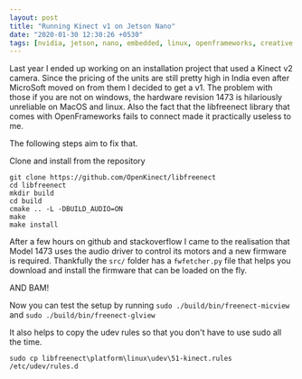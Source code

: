 ```yaml
---
layout: post
title: "Running Kinect v1 on Jetson Nano"
date: "2020-01-30 12:30:26 +0530"
tags: [nvidia, jetson, nano, embedded, linux, openframeworks, creative coding, glsl, kinect, depth-camera]
---
```

Last year I ended up working on an installation project that used a Kinect v2 camera. Since the pricing of the units are still pretty high in India even after MicroSoft moved on from them I decided to get a v1. The problem with those if you are not on windows, the hardware revision 1473 is hilariously unreliable on MacOS and linux. Also the fact that the libfreenect library  that comes with OpenFrameworks fails to connect made it practically useless to me.

The following steps aim to fix that.

Clone and install from the repository

```
git clone https://github.com/OpenKinect/libfreenect
cd libfreenect
mkdir build
cd build
cmake .. -L -DBUILD_AUDIO=ON
make
make install
```

After a few hours on github and stackoverflow I came to the realisation that Model 1473 uses the audio driver to control its motors and a new firmware is required. Thankfully the `src/` folder has a `fwfetcher.py` file that helps you download and install the firmware that can be loaded on the fly.

AND BAM!

Now you can test the setup by running `sudo ./build/bin/freenect-micview` and `sudo ./build/bin/freenect-glview`

It also helps to copy the udev rules so that you don't have to use sudo all the time.

```
sudo cp libfreenect\platform\linux\udev\51-kinect.rules /etc/udev/rules.d
```
